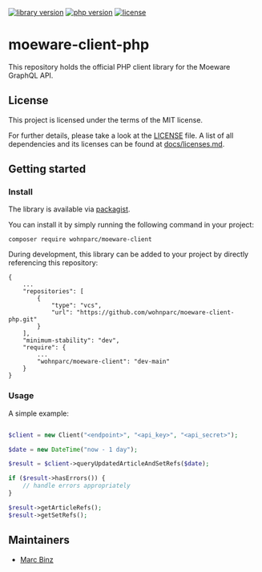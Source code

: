 
[![library version](https://img.shields.io/packagist/v/wohnparc/moeware-client)](https://packagist.org/packages/wohnparc/moeware-client)
[![php version](https://img.shields.io/packagist/dependency-v/wohnparc/moeware-client/php)](https://www.php.net/releases/index.php)
[![license](https://img.shields.io/packagist/l/wohnparc/moeware-client)](.)

# moeware-client-php

This repository holds the official PHP client library for the Moeware GraphQL API.

## License

This project is licensed under the terms of the MIT license.

For further details, please take a look at the [LICENSE](LICENSE) file.
A list of all dependencies and its licenses can be found at [docs/licenses.md](docs/licenses.md).

## Getting started

### Install

The library is available via [packagist](https://packagist.org/packages/wohnparc/moeware-client).

You can install it by simply running the following command in your project:

`composer require wohnparc/moeware-client`

During development, this library can be added to your project by directly referencing this repository:

```composer
{
    ...
    "repositories": [
        {
            "type": "vcs",
            "url": "https://github.com/wohnparc/moeware-client-php.git"
        }
    ],
    "minimum-stability": "dev",
    "require": {
        ...
        "wohnparc/moeware-client": "dev-main"
    }
}
```

### Usage

A simple example:

```php

$client = new Client("<endpoint>", "<api_key>", "<api_secret>");

$date = new DateTime("now - 1 day");

$result = $client->queryUpdatedArticleAndSetRefs($date);

if ($result->hasErrors()) {
    // handle errors appropriately
}

$result->getArticleRefs();
$result->getSetRefs();

```

## Maintainers

- [Marc Binz](https://github.com/marcbinz)
